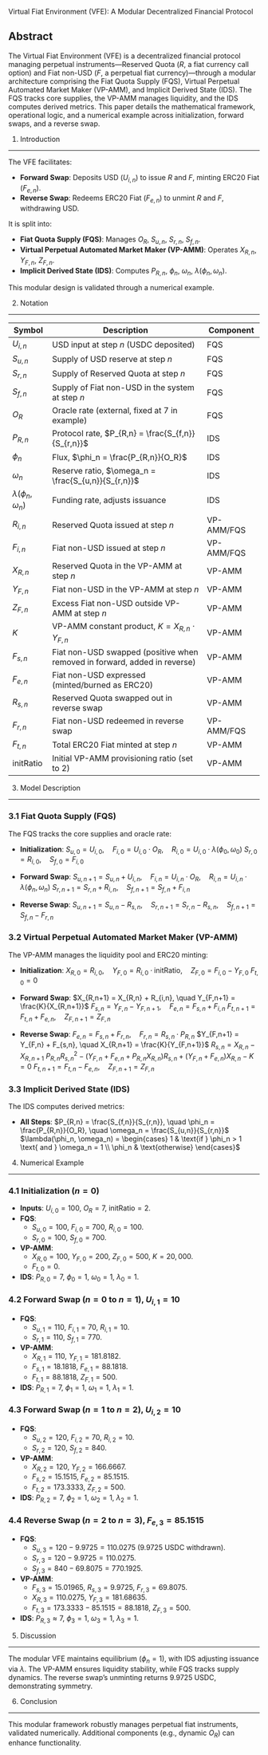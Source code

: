 Virtual Fiat Environment (VFE): A Modular Decentralized Financial Protocol

Abstract
--------

The Virtual Fiat Environment (VFE) is a decentralized financial protocol managing perpetual instruments—Reserved Quota ($R$, a fiat currency call option) and Fiat non-USD ($F$, a perpetual fiat currency)—through a modular architecture comprising the Fiat Quota Supply (FQS), Virtual Perpetual Automated Market Maker (VP-AMM), and Implicit Derived State (IDS). The FQS tracks core supplies, the VP-AMM manages liquidity, and the IDS computes derived metrics. This paper details the mathematical framework, operational logic, and a numerical example across initialization, forward swaps, and a reverse swap.

1. Introduction
---------------

The VFE facilitates:
- **Forward Swap**: Deposits USD ($U_{i,n}$) to issue $R$ and $F$, minting ERC20 Fiat ($F_{e,n}$).
- **Reverse Swap**: Redeems ERC20 Fiat ($F_{e,n}$) to unmint $R$ and $F$, withdrawing USD.

It is split into:
- **Fiat Quota Supply (FQS)**: Manages $O_R$, $S_{u,n}$, $S_{r,n}$, $S_{f,n}$.
- **Virtual Perpetual Automated Market Maker (VP-AMM)**: Operates $X_{R,n}$, $Y_{F,n}$, $Z_{F,n}$.
- **Implicit Derived State (IDS)**: Computes $P_{R,n}$, $\phi_n$, $\omega_n$, $\lambda(\phi_n, \omega_n)$.

This modular design is validated through a numerical example.

2. Notation
-----------

| **Symbol**          | **Description**                                                                 | **Component** |
|---------------------|---------------------------------------------------------------------------------|----------------|
| $U_{i,n}$           | USD input at step $n$ (USDC deposited)                                          | FQS           |
| $S_{u,n}$           | Supply of USD reserve at step $n$                                               | FQS           |
| $S_{r,n}$           | Supply of Reserved Quota at step $n$                                            | FQS           |
| $S_{f,n}$           | Supply of Fiat non-USD in the system at step $n$                                | FQS           |
| $O_R$               | Oracle rate (external, fixed at 7 in example)                                   | FQS           |
| $P_{R,n}$           | Protocol rate, $P_{R,n} = \frac{S_{f,n}}{S_{r,n}}$                              | IDS           |
| $\phi_n$            | Flux, $\phi_n = \frac{P_{R,n}}{O_R}$                                            | IDS           |
| $\omega_n$          | Reserve ratio, $\omega_n = \frac{S_{u,n}}{S_{r,n}}$                             | IDS           |
| $\lambda(\phi_n, \omega_n)$ | Funding rate, adjusts issuance                                          | IDS           |
| $R_{i,n}$           | Reserved Quota issued at step $n$                                               | VP-AMM/FQS    |
| $F_{i,n}$           | Fiat non-USD issued at step $n$                                                 | VP-AMM/FQS    |
| $X_{R,n}$           | Reserved Quota in the VP-AMM at step $n$                                        | VP-AMM        |
| $Y_{F,n}$           | Fiat non-USD in the VP-AMM at step $n$                                          | VP-AMM        |
| $Z_{F,n}$           | Excess Fiat non-USD outside VP-AMM at step $n$                                  | VP-AMM        |
| $K$                 | VP-AMM constant product, $K = X_{R,n} \cdot Y_{F,n}$                            | VP-AMM        |
| $F_{s,n}$           | Fiat non-USD swapped (positive when removed in forward, added in reverse)       | VP-AMM        |
| $F_{e,n}$           | Fiat non-USD expressed (minted/burned as ERC20)                                 | VP-AMM        |
| $R_{s,n}$           | Reserved Quota swapped out in reverse swap                                      | VP-AMM        |
| $F_{r,n}$           | Fiat non-USD redeemed in reverse swap                                           | VP-AMM/FQS    |
| $F_{t,n}$           | Total ERC20 Fiat minted at step $n$                                             | VP-AMM        |
| $\text{initRatio}$ | Initial VP-AMM provisioning ratio (set to 2)                                    | VP-AMM        |

3. Model Description
--------------------

### 3.1 Fiat Quota Supply (FQS)

The FQS tracks the core supplies and oracle rate:

- **Initialization**:
  $S_{u,0} = U_{i,0}, \quad F_{i,0} = U_{i,0} \cdot O_R, \quad R_{i,0} = U_{i,0} \cdot \lambda(\phi_0, \omega_0)$
  $S_{r,0} = R_{i,0}, \quad S_{f,0} = F_{i,0}$

- **Forward Swap**:
  $S_{u,n+1} = S_{u,n} + U_{i,n}, \quad F_{i,n} = U_{i,n} \cdot O_R, \quad R_{i,n} = U_{i,n} \cdot \lambda(\phi_n, \omega_n)$
  $S_{r,n+1} = S_{r,n} + R_{i,n}, \quad S_{f,n+1} = S_{f,n} + F_{i,n}$

- **Reverse Swap**:
  $S_{u,n+1} = S_{u,n} - R_{s,n}, \quad S_{r,n+1} = S_{r,n} - R_{s,n}, \quad S_{f,n+1} = S_{f,n} - F_{r,n}$

### 3.2 Virtual Perpetual Automated Market Maker (VP-AMM)

The VP-AMM manages the liquidity pool and ERC20 minting:

- **Initialization**:
  $X_{R,0} = R_{i,0}, \quad Y_{F,0} = R_{i,0} \cdot \text{initRatio}, \quad Z_{F,0} = F_{i,0} - Y_{F,0}$
  $F_{t,0} = 0$

- **Forward Swap**:
  $X_{R,n+1} = X_{R,n} + R_{i,n}, \quad Y_{F,n+1} = \frac{K}{X_{R,n+1}}$
  $F_{s,n} = Y_{F,n} - Y_{F,n+1}, \quad F_{e,n} = F_{s,n} + F_{i,n}$
  $F_{t,n+1} = F_{t,n} + F_{e,n}, \quad Z_{F,n+1} = Z_{F,n}$

- **Reverse Swap**:
  $F_{e,n} = F_{s,n} + F_{r,n}, \quad F_{r,n} = R_{s,n} \cdot P_{R,n}$
  $Y_{F,n+1} = Y_{F,n} + F_{s,n}, \quad X_{R,n+1} = \frac{K}{Y_{F,n+1}}$
  $R_{s,n} = X_{R,n} - X_{R,n+1}$
  $P_{R,n} R_{s,n}^2 - (Y_{F,n} + F_{e,n} + P_{R,n} X_{R,n}) R_{s,n} + (Y_{F,n} + F_{e,n}) X_{R,n} - K = 0$
  $F_{t,n+1} = F_{t,n} - F_{e,n}, \quad Z_{F,n+1} = Z_{F,n}$

### 3.3 Implicit Derived State (IDS)

The IDS computes derived metrics:

- **All Steps**:
  $P_{R,n} = \frac{S_{f,n}}{S_{r,n}}, \quad \phi_n = \frac{P_{R,n}}{O_R}, \quad \omega_n = \frac{S_{u,n}}{S_{r,n}}$
  $\lambda(\phi_n, \omega_n) = \begin{cases} 
  1 & \text{if } \phi_n > 1 \text{ and } \omega_n = 1 \\ 
  \phi_n & \text{otherwise} 
  \end{cases}$

4. Numerical Example
--------------------

### 4.1 Initialization ($n = 0$)

- **Inputs**: $U_{i,0} = 100$, $O_R = 7$, $\text{initRatio} = 2$.
- **FQS**: 
  - $S_{u,0} = 100$, $F_{i,0} = 700$, $R_{i,0} = 100$.
  - $S_{r,0} = 100$, $S_{f,0} = 700$.
- **VP-AMM**: 
  - $X_{R,0} = 100$, $Y_{F,0} = 200$, $Z_{F,0} = 500$, $K = 20,000$.
  - $F_{t,0} = 0$.
- **IDS**: $P_{R,0} = 7$, $\phi_0 = 1$, $\omega_0 = 1$, $\lambda_0 = 1$.

### 4.2 Forward Swap ($n = 0$ to $n = 1$), $U_{i,1} = 10$

- **FQS**: 
  - $S_{u,1} = 110$, $F_{i,1} = 70$, $R_{i,1} = 10$.
  - $S_{r,1} = 110$, $S_{f,1} = 770$.
- **VP-AMM**: 
  - $X_{R,1} = 110$, $Y_{F,1} = 181.8182$.
  - $F_{s,1} = 18.1818$, $F_{e,1} = 88.1818$.
  - $F_{t,1} = 88.1818$, $Z_{F,1} = 500$.
- **IDS**: $P_{R,1} = 7$, $\phi_1 = 1$, $\omega_1 = 1$, $\lambda_1 = 1$.

### 4.3 Forward Swap ($n = 1$ to $n = 2$), $U_{i,2} = 10$

- **FQS**: 
  - $S_{u,2} = 120$, $F_{i,2} = 70$, $R_{i,2} = 10$.
  - $S_{r,2} = 120$, $S_{f,2} = 840$.
- **VP-AMM**: 
  - $X_{R,2} = 120$, $Y_{F,2} = 166.6667$.
  - $F_{s,2} = 15.1515$, $F_{e,2} = 85.1515$.
  - $F_{t,2} = 173.3333$, $Z_{F,2} = 500$.
- **IDS**: $P_{R,2} = 7$, $\phi_2 = 1$, $\omega_2 = 1$, $\lambda_2 = 1$.

### 4.4 Reverse Swap ($n = 2$ to $n = 3$), $F_{e,3} = 85.1515$

- **FQS**: 
  - $S_{u,3} = 120 - 9.9725 = 110.0275$ (9.9725 USDC withdrawn).
  - $S_{r,3} = 120 - 9.9725 = 110.0275$.
  - $S_{f,3} = 840 - 69.8075 = 770.1925$.
- **VP-AMM**: 
  - $F_{s,3} = 15.01965$, $R_{s,3} = 9.9725$, $F_{r,3} = 69.8075$.
  - $X_{R,3} = 110.0275$, $Y_{F,3} = 181.68635$.
  - $F_{t,3} = 173.3333 - 85.1515 = 88.1818$, $Z_{F,3} = 500$.
- **IDS**: $P_{R,3} \approx 7$, $\phi_3 = 1$, $\omega_3 = 1$, $\lambda_3 = 1$.

5. Discussion
-------------

The modular VFE maintains equilibrium ($\phi_n = 1$), with IDS adjusting issuance via $\lambda$. The VP-AMM ensures liquidity stability, while FQS tracks supply dynamics. The reverse swap’s unminting returns 9.9725 USDC, demonstrating symmetry.

6. Conclusion
-------------

This modular framework robustly manages perpetual fiat instruments, validated numerically. Additional components (e.g., dynamic $O_R$) can enhance functionality.
